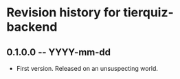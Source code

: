 # Revision history for tierquiz-backend

## 0.1.0.0 -- YYYY-mm-dd

* First version. Released on an unsuspecting world.
